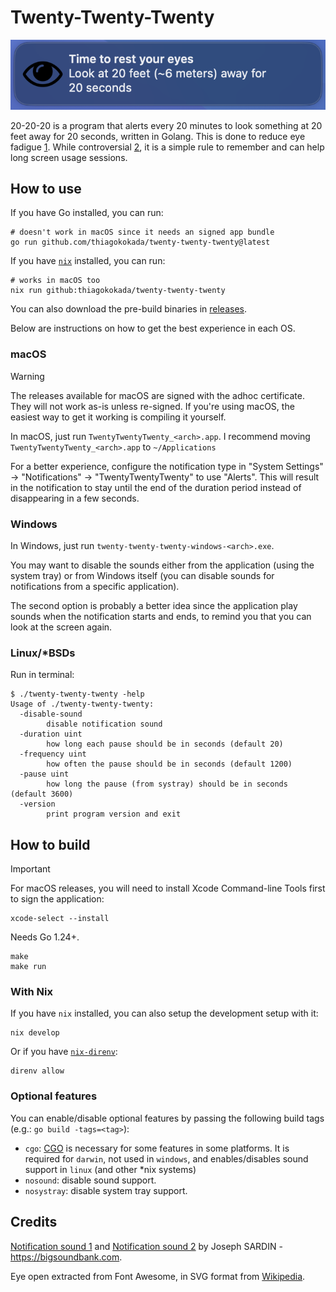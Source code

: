 # Twenty-Twenty-Twenty

![Twenty-Twenty-Twenty screenshot](./assets/screenshot.png "Screenshot")

20-20-20 is a program that alerts every 20 minutes to look something at 20 feet
away for 20 seconds, written in Golang. This is done to reduce eye fadigue [1].
While controversial [2], it is a simple rule to remember and can help long
screen usage sessions.

## How to use

If you have Go installed, you can run:

```console
# doesn't work in macOS since it needs an signed app bundle
go run github.com/thiagokokada/twenty-twenty-twenty@latest
```
If you have [`nix`](https://nixos.org/download) installed, you can run:

```console
# works in macOS too
nix run github:thiagokokada/twenty-twenty-twenty
```

You can also download the pre-build binaries in
[releases](https://github.com/thiagokokada/twenty-twenty-twenty/releases).

Below are instructions on how to get the best experience in each OS.

### macOS

> [!WARNING]
> The releases available for macOS are signed with the adhoc certificate. They
> will not work as-is unless re-signed. If you're using macOS, the easiest way
> to get it working is compiling it yourself.

In macOS, just run `TwentyTwentyTwenty_<arch>.app`. I recommend moving
`TwentyTwentyTwenty_<arch>.app` to `~/Applications`

For a better experience, configure the notification type in "System Settings"
-> "Notifications" -> "TwentyTwentyTwenty" to use "Alerts". This will result in
the notification to stay until the end of the duration period instead of
disappearing in a few seconds.

### Windows

In Windows, just run `twenty-twenty-twenty-windows-<arch>.exe`.

You may want to disable the sounds either from the application (using the
system tray) or from Windows itself (you can disable sounds for notifications
from a specific application).

The second option is probably a better idea since the application play sounds
when the notification starts and ends, to remind you that you can look at the
screen again.

### Linux/*BSDs

Run in terminal:

```console
$ ./twenty-twenty-twenty -help
Usage of ./twenty-twenty-twenty:
  -disable-sound
        disable notification sound
  -duration uint
        how long each pause should be in seconds (default 20)
  -frequency uint
        how often the pause should be in seconds (default 1200)
  -pause uint
        how long the pause (from systray) should be in seconds (default 3600)
  -version
        print program version and exit
```

## How to build

> [!IMPORTANT]
> For macOS releases, you will need to install Xcode Command-line Tools first
> to sign the application:
> ```console
> xcode-select --install
> ```

Needs Go 1.24+.

```console
make
make run
```

### With Nix

If you have `nix` installed, you can also setup the development setup with it:

```console
nix develop
```

Or if you have [`nix-direnv`](https://github.com/nix-community/nix-direnv):

```console
direnv allow
```

### Optional features

You can enable/disable optional features by passing the following build tags
(e.g.: `go build -tags=<tag>`):

- `cgo`: [CGO](https://pkg.go.dev/cmd/cgo) is necessary for some features in
some platforms. It is required for `darwin`, not used in `windows`, and
enables/disables sound support in `linux` (and other *nix systems)
- `nosound`: disable sound support.
- `nosystray`: disable system tray support.

## Credits

[Notification sound 1](https://bigsoundbank.com/sound-1111-message-1.html) and
[Notification sound 2](https://bigsoundbank.com/sound-1112-message-2.html) by
Joseph SARDIN - https://bigsoundbank.com.

Eye open extracted from Font Awesome, in SVG format from
[Wikipedia](https://en.m.wikipedia.org/wiki/File:Eye_open_font_awesome.svg).

[1]: https://www.allaboutvision.com/conditions/refractive-errors/what-is-20-20-20-rule/
[2]: https://modernod.com/articles/2023-july-aug/myth-busting-the-202020-rule
